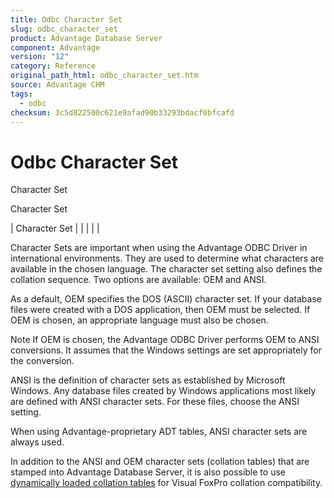 ```yaml
---
title: Odbc Character Set
slug: odbc_character_set
product: Advantage Database Server
component: Advantage
version: "12"
category: Reference
original_path_html: odbc_character_set.htm
source: Advantage CHM
tags:
  - odbc
checksum: 3c5d822500c621e9afad90b33293bdacf0bfcafd
---
```


# Odbc Character Set

Character Set

Character Set

| Character Set |  |  |  |  |

Character Sets are important when using the Advantage ODBC Driver in international environments. They are used to determine what characters are available in the chosen language. The character set setting also defines the collation sequence. Two options are available: OEM and ANSI.

As a default, OEM specifies the DOS (ASCII) character set. If your database files were created with a DOS application, then OEM must be selected. If OEM is chosen, an appropriate language must also be chosen.

Note If OEM is chosen, the Advantage ODBC Driver performs OEM to ANSI conversions. It assumes that the Windows settings are set appropriately for the conversion.

ANSI is the definition of character sets as established by Microsoft Windows. Any database files created by Windows applications most likely are defined with ANSI character sets. For these files, choose the ANSI setting.

When using Advantage-proprietary ADT tables, ANSI character sets are always used.

In addition to the ANSI and OEM character sets (collation tables) that are stamped into Advantage Database Server, it is also possible to use [dynamically loaded collation tables](master_collation_support.md) for Visual FoxPro collation compatibility.

